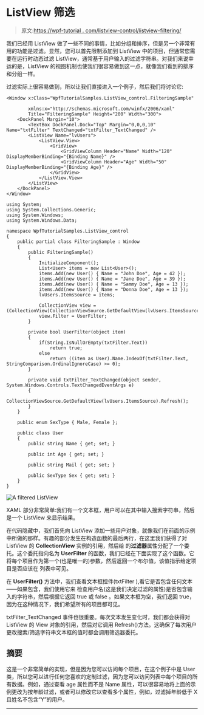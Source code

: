 # ListView 筛选

> 原文:[https://wpf-tutorial . com/listview-control/listview-filtering/](https://wpf-tutorial.com/listview-control/listview-filtering/)

我们已经用 ListView 做了一些不同的事情，比如分组和排序，但是另一个非常有用的功能是过滤。显然，您可以首先限制添加到 ListView 中的项目，但通常您需要在运行时动态过滤 ListView，通常基于用户输入的过滤字符串。对我们来说幸运的是，ListView 的视图机制也使我们很容易做到这一点，就像我们看到的排序和分组一样。

过滤实际上很容易做到，所以让我们直接进入一个例子，然后我们将讨论它:

```
<Window x:Class="WpfTutorialSamples.ListView_control.FilteringSample"

        xmlns:x="http://schemas.microsoft.com/winfx/2006/xaml"
        Title="FilteringSample" Height="200" Width="300">
    <DockPanel Margin="10">
        <TextBox DockPanel.Dock="Top" Margin="0,0,0,10" Name="txtFilter" TextChanged="txtFilter_TextChanged" />
        <ListView Name="lvUsers">
            <ListView.View>
                <GridView>
                    <GridViewColumn Header="Name" Width="120" DisplayMemberBinding="{Binding Name}" />
                    <GridViewColumn Header="Age" Width="50" DisplayMemberBinding="{Binding Age}" />
                </GridView>
            </ListView.View>
        </ListView>
    </DockPanel>
</Window>
```

```
using System;
using System.Collections.Generic;
using System.Windows;
using System.Windows.Data;

namespace WpfTutorialSamples.ListView_control
{
	public partial class FilteringSample : Window
	{
		public FilteringSample()
		{
			InitializeComponent();
			List<User> items = new List<User>();
			items.Add(new User() { Name = "John Doe", Age = 42 });
			items.Add(new User() { Name = "Jane Doe", Age = 39 });
			items.Add(new User() { Name = "Sammy Doe", Age = 13 });
			items.Add(new User() { Name = "Donna Doe", Age = 13 });
			lvUsers.ItemsSource = items;

			CollectionView view = (CollectionView)CollectionViewSource.GetDefaultView(lvUsers.ItemsSource);
			view.Filter = UserFilter;
		}

		private bool UserFilter(object item)
		{
			if(String.IsNullOrEmpty(txtFilter.Text))
				return true;
			else
				return ((item as User).Name.IndexOf(txtFilter.Text, StringComparison.OrdinalIgnoreCase) >= 0);
		}

		private void txtFilter_TextChanged(object sender, System.Windows.Controls.TextChangedEventArgs e)
		{
			CollectionViewSource.GetDefaultView(lvUsers.ItemsSource).Refresh();
		}
	}

	public enum SexType { Male, Female };

	public class User
	{
		public string Name { get; set; }

		public int Age { get; set; }

		public string Mail { get; set; }

		public SexType Sex { get; set; }
	}
}
```

![](../Images/53181199bc6639698593e2fe2730f295.png "A filtered ListView")

XAML 部分非常简单:我们有一个文本框，用户可以在其中输入搜索字符串，然后是一个 ListView 来显示结果。

<input type="hidden" name="IL_IN_ARTICLE">

在代码隐藏中，我们首先向 ListView 添加一些用户对象，就像我们在前面的示例中所做的那样。有趣的部分发生在构造函数的最后两行，在这里我们获得了对 ListView 的 **CollectionView** 实例的引用，然后给 的**过滤器**属性分配了一个委托。这个委托指向名为 **UserFilter** 的函数，我们已经在下面实现了这个函数。它 将每个项目作为第一个(也是唯一的)参数，然后返回一个布尔值，该值指示给定项目是否应该在 列表中可见。

在 **UserFilter()** 方法中，我们查看文本框控件(txtFilter ),看它是否包含任何文本——如果包含，我们使用它来 检查用户名(这是我们决定过滤的属性)是否包含输入的字符串，然后根据它返回 true 或 false 。如果文本框为空，我们返回 true，因为在这种情况下，我们希望所有的项目都可见。

txtFilter_TextChanged 事件也很重要。每次文本发生变化时，我们都会获得对 ListView 的 View 对象的引用，然后对它调用 Refresh()方法。这确保了每次用户更改搜索/筛选字符串文本框的值时都会调用筛选器委托。

## 摘要

这是一个非常简单的实现，但是因为您可以访问每个项目，在这个例子中是 User 类，所以您可以进行任何您喜欢的定制过滤，因为您可以访问列表中每个项目的所有数据。例如，通过查看 age 属性而不是 Name 属性，可以很容易地将上面的示例更改为按年龄过滤，或者可以修改它以查看多个属性，例如，过滤掉年龄低于 X 且姓名不包含“Y”的用户。

* * *